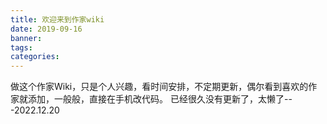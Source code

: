 ```yaml
---
title: 欢迎来到作家wiki
date: 2019-09-16
banner:
tags:
categories:
---
```




做这个作家Wiki，只是个人兴趣，看时间安排，不定期更新，偶尔看到喜欢的作家就添加，一般般，直接在手机改代码。
已经很久没有更新了，太懒了---2022.12.20
